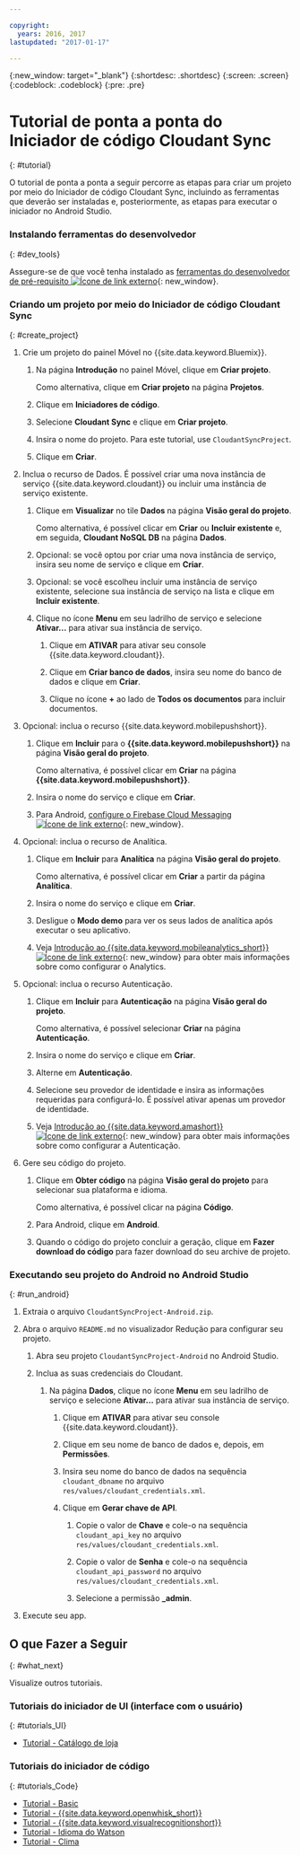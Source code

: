 ```yaml
---

copyright:
  years: 2016, 2017
lastupdated: "2017-01-17"

---
```

{:new_window: target="_blank"}
{:shortdesc: .shortdesc}
{:screen: .screen}
{:codeblock: .codeblock}
{:pre: .pre}

# Tutorial de ponta a ponta do Iniciador de código Cloudant Sync
{: #tutorial}

O tutorial de ponta a ponta a seguir percorre as etapas para criar um projeto por meio do Iniciador de código Cloudant Sync, incluindo as ferramentas que deverão ser instaladas e, posteriormente, as etapas para executar o iniciador no Android Studio.


### Instalando ferramentas do desenvolvedor
{: #dev_tools}

Assegure-se de que você tenha instalado as [ferramentas do desenvolvedor de pré-requisito ![Ícone de link externo](../icons/launch-glyph.svg "Ícone de link externo")](get_code.html#prereq-dev-tools "Ícone de link externo"){: new_window}.


### Criando um projeto por meio do Iniciador de código Cloudant Sync
{: #create_project}

1. Crie um projeto do painel Móvel no {{site.data.keyword.Bluemix}}.

   1. Na página **Introdução** no painel Móvel, clique em **Criar projeto**.

      Como alternativa, clique em **Criar projeto** na página **Projetos**.

   2. Clique em **Iniciadores de código**.

   3. Selecione **Cloudant Sync** e clique em **Criar projeto**.

   4. Insira o nome do projeto. Para este tutorial, use `CloudantSyncProject`.
   
   5. Clique em **Criar**.

2. Inclua o recurso de Dados. É possível criar uma nova instância de serviço
{{site.data.keyword.cloudant}} ou incluir uma instância de serviço existente.

   1. Clique em **Visualizar** no tile **Dados** na página **Visão geral do projeto**.

      Como alternativa, é possível clicar em **Criar** ou **Incluir existente** e, em seguida, **Cloudant NoSQL DB** na página **Dados**.
      
   2. Opcional: se você optou por criar uma nova instância de serviço, insira seu nome de serviço e
clique em **Criar**.

   3. Opcional: se você escolheu incluir uma instância de serviço existente, selecione sua instância de serviço na lista e clique em **Incluir existente**.

   4. Clique no ícone **Menu** em seu ladrilho de serviço e selecione
**Ativar...** para ativar sua instância de serviço.

      1. Clique em **ATIVAR** para ativar seu console {{site.data.keyword.cloudant}}.

      2. Clique em **Criar banco de dados**, insira seu nome do banco de dados e
clique em **Criar**.

      3. Clique no ícone **+** ao lado de **Todos os documentos**
para incluir documentos.

3. Opcional: inclua o recurso {{site.data.keyword.mobilepushshort}}.

   1. Clique em **Incluir** para o **{{site.data.keyword.mobilepushshort}}** na página **Visão geral do projeto**.

      Como alternativa, é possível clicar em **Criar** na página **{{site.data.keyword.mobilepushshort}}**.

   2. Insira o nome do serviço e clique em **Criar**.

   3. Para Android, [configure o Firebase Cloud Messaging ![Ícone de link externo](../icons/launch-glyph.svg "Ícone de link externo")](/docs/services/mobilepush/t_push_provider_android.html "Ícone de link externo"){: new_window}.
   
4. Opcional: inclua o recurso de Analítica.

   1. Clique em **Incluir** para **Analítica** na página **Visão geral do projeto**.

      Como alternativa, é possível clicar em **Criar** a partir da página **Analítica**.

   2. Insira o nome do serviço e clique em **Criar**.
   
   3. Desligue o **Modo demo** para ver os seus lados de analítica após executar o seu aplicativo.
   
   4. Veja [Introdução ao {{site.data.keyword.mobileanalytics_short}} ![Ícone de link externo](../icons/launch-glyph.svg "Ícone de link externo")](/docs/services/mobileanalytics/index.html "Ícone de link externo"){: new_window} para obter mais informações sobre como configurar o Analytics.
  
5. Opcional: inclua o recurso Autenticação.

   1. Clique em **Incluir** para **Autenticação** na página **Visão geral do projeto**.

      Como alternativa, é possível selecionar **Criar** na página **Autenticação**.

   2. Insira o nome do serviço e clique em **Criar**.
   
   3. Alterne em **Autenticação**.
   
   4. Selecione seu provedor de identidade e insira as informações requeridas para configurá-lo. É possível ativar apenas um provedor de identidade.

   5. Veja [Introdução ao {{site.data.keyword.amashort}} ![Ícone de link externo](../icons/launch-glyph.svg "Ícone de link externo")](/docs/services/mobileaccess/index.html "Ícone de link externo"){: new_window} para obter mais informações sobre como configurar a Autenticação.

6. Gere seu código do projeto.

   1. Clique em **Obter código** na
página **Visão geral do projeto** para selecionar sua plataforma e idioma.
   
      Como alternativa, é possível clicar na página **Código**.
      
   2. Para Android, clique em **Android**.
   
   3. Quando o código do projeto concluir a geração, clique
em **Fazer download do código** para fazer
download do seu archive de projeto.


### Executando seu projeto do Android no Android Studio
{: #run_android}

1. Extraia o arquivo `CloudantSyncProject-Android.zip`.

2. Abra o arquivo `README.md` no
visualizador Redução para configurar seu projeto.

   1. Abra seu projeto `CloudantSyncProject-Android` no Android Studio.

   2. Inclua as suas credenciais do Cloudant.

      1. Na página **Dados**, clique no ícone **Menu** em
seu ladrilho de serviço e selecione **Ativar...** para ativar sua instância de
serviço.

         1. Clique em **ATIVAR** para ativar seu console {{site.data.keyword.cloudant}}.

         2. Clique em seu nome de banco de dados e, depois, em **Permissões**.

         3. Insira seu nome do banco de dados na sequência `cloudant_dbname` no
arquivo `res/values/cloudant_credentials.xml`.

         4. Clique em **Gerar chave de API**.

             1. Copie o valor de **Chave** e cole-o na sequência `cloudant_api_key` no arquivo `res/values/cloudant_credentials.xml`.

             2. Copie o valor de **Senha** e cole-o na sequência `cloudant_api_password` no arquivo `res/values/cloudant_credentials.xml`.

             3. Selecione a permissão **_admin**.
      
3. Execute seu app.


## O que Fazer a Seguir
{: #what_next}

Visualize outros tutoriais.


### Tutoriais do iniciador de UI (interface com o usuário)
{: #tutorials_UI}

* [Tutorial - Catálogo de loja](tutorial_store_catalog.html)


### Tutoriais do iniciador de código
{: #tutorials_Code}

* [Tutorial - Basic](tutorial.html)
* [Tutorial - {{site.data.keyword.openwhisk_short}}](tutorial_openwhisk.html)
* [Tutorial - {{site.data.keyword.visualrecognitionshort}}](tutorial_visual_recognition.html)
* [Tutorial - Idioma do Watson](tutorial_watson_language.html)
* [Tutorial - Clima](tutorial_weather.html)

